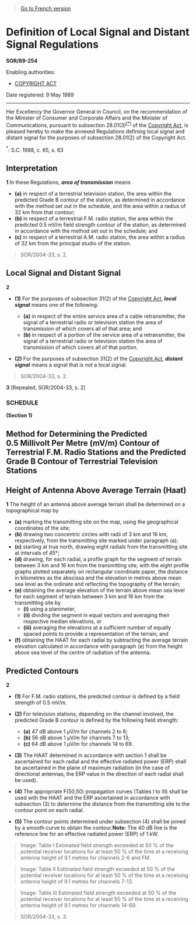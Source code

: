 > [Go to French version](/fr/Règlements/Décrets,%20ordonnances%20et%20règlements%20statutaires/89/254.md)

# Definition of Local Signal and Distant Signal Regulations

**SOR/89-254**

Enabling authorities: 
- [COPYRIGHT ACT](/en/Acts/Revised%20Statutes%20of%20Canada/C/C-42.md)

Date registered: 9 May 1989

----------

Her Excellency the Governor General in Council, on the recommendation of the Minister of Consumer and Corporate Affairs and the Minister of Communications, pursuant to subsection 28.01(3)<sup><a href='#fn_SOR-89-254_e_hq_8402'>[*]</a></sup> of the [Copyright Act](/en/Acts/Revised%20Statutes%20of%20Canada/C/C-42.md), is pleased hereby to make the annexed Regulations defining local signal and distant signal for the purposes of subsection 28.01(2) of the Copyright Act.

<a name='fn_SOR-89-254_e_hq_8402'><sup>*</sup></a>: S.C. 1988, c. 65, s. 63<br />




## Interpretation


**1** In these Regulations, ***area of transmission*** means
- **(a)** in respect of a terrestrial television station, the area within the predicted Grade B contour of the station, as determined in accordance with the method set out in the schedule, and the area within a radius of 32 km from that contour;
- **(b)** in respect of a terrestrial F.M. radio station, the area within the predicted 0.5 mV/m field strength contour of the station, as determined in accordance with the method set out in the schedule; and
- **(c)** in respect of a terrestrial A.M. radio station, the area within a radius of 32 km from the principal studio of the station.
> SOR/2004-33, s. 2.





## Local Signal and Distant Signal


**2** 

- **(1)** For the purposes of subsection 31(2) of the [Copyright Act](/en/Acts/Revised%20Statutes%20of%20Canada/C/C-42.md), ***local signal*** means one of the following:
	- **(a)** in respect of the entire service area of a cable retransmitter, the signal of a terrestrial radio or television station the area of transmission of which covers all of that area; and
	- **(b)** in respect of a portion of the service area of a retransmitter, the signal of a terrestrial radio or television station the area of transmission of which covers all of that portion.

- **(2)** For the purposes of subsection 31(2) of the [Copyright Act](/en/Acts/Revised%20Statutes%20of%20Canada/C/C-42.md), ***distant signal*** means a signal that is not a local signal.
> SOR/2004-33, s. 2.




**3** [Repealed, SOR/2004-33, s. 2]




### **SCHEDULE** 
**(Section 1)**
## Method for Determining the Predicted 0.5 Millivolt Per Metre (mV/m) Contour of Terrestrial F.M. Radio Stations and the Predicted Grade B Contour of Terrestrial Television Stations

## Height of Antenna Above Average Terrain (Haat)

**1** The height of an antenna above average terrain shall be determined on a topographical map by
- **(a)** marking the transmitting site on the map, using the geographical coordinates of the site;
- **(b)** drawing two concentric circles with radii of 3 km and 16 km, respectively, from the transmitting site marked under paragraph (a);
- **(c)** starting at true north, drawing eight radials from the transmitting site at intervals of 45°;
- **(d)** drawing, for each radial, a profile graph for the segment of terrain between 3 km and 16 km from the transmitting site, with the eight profile graphs plotted separately on rectangular coordinate paper, the distance in kilometres as the abscissa and the elevation in metres above mean sea level as the ordinate and reflecting the topography of the terrain;
- **(e)** obtaining the average elevation of the terrain above mean sea level for each segment of terrain between 3 km and 16 km from the transmitting site by
	- **(i)** using a planimeter,
	- **(ii)** dividing the segment in equal sectors and averaging their respective median elevations, or
	- **(iii)** averaging the elevations at a sufficient number of equally spaced points to provide a representation of the terrain; and
- **(f)** obtaining the HAAT for each radial by subtracting the average terrain elevation calculated in accordance with paragraph (e) from the height above sea level of the centre of radiation of the antenna.



## Predicted Contours

**2** 

- **(1)** For F.M. radio stations, the predicted contour is defined by a field strength of 0.5 mV/m.

- **(2)** For television stations, depending on the channel involved, the predicted Grade B contour is defined by the following field strength:
	- **(a)** 47 dB above 1 µV/m for channels 2 to 6;
	- **(b)** 56 dB above 1 µV/m for channels 7 to 13;
	- **(c)** 64 dB above 1 µV/m for channels 14 to 69.

- **(3)** The HAAT determined in accordance with section 1 shall be ascertained for each radial and the effective radiated power (ERP) shall be ascertained in the plane of maximum radiation (in the case of directional antennas, the ERP value in the direction of each radial shall be used).

- **(4)** The appropriate F(50,50) propagation curves (Tables I to III) shall be used with the HAAT and the ERP ascertained in accordance with subsection (3) to determine the distance from the transmitting site to the contour point on each radial.

- **(5)** The contour points determined under subsection (4) shall be joined by a smooth curve to obtain the contour.**Note:** The 40 dB line is the reference line for an effective radiated power (ERP) of 1 kW.


> Image: Table I Estimated field strength exceeded at 50 % of the potential receiver locations for at least 50 % of the time at a receiving antenna height of 9.1 metres for channels 2-6 and FM.

> Image: Table II Estimated field strength exceeded at 50 % of the potential receiver locations for at least 50 % of the time at a receiving antenna height of 9.1 metres for channels 7-13.

> Image: Table III Estimated field strength exceeded at 50 % of the potential receiver locations for at least 50 % of the time at a receiving antenna height of 9.1 metres for channels 14-69.



> SOR/2004-33, s. 3.


